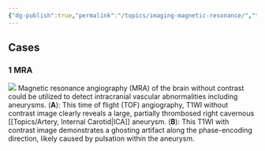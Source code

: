 ```yaml
---
{"dg-publish":true,"permalink":"/topics/imaging-magnetic-resonance/","tags":["MRI","imaging"],"created":"2024-04-05T18:41:42.842-07:00","updated":"2024-04-05T19:03:01.096-07:00"}
---
```



## Cases

### 1 MRA

![](https://i.imgur.com/qfrE6ZD.jpeg)
Magnetic resonance angiography (MRA) of the brain without contrast could be utilized to detect intracranial vascular abnormalities including aneurysms. 
(**A**): This time of flight (TOF) angiography, T1WI without contrast image clearly reveals a large, partially thrombosed right cavernous [[Topics/Artery, Internal Carotid\|ICA]] aneurysm. 
(**B**): This T1WI with contrast image demonstrates a ghosting artifact along the phase-encoding direction, likely caused by pulsation within the aneurysm.
